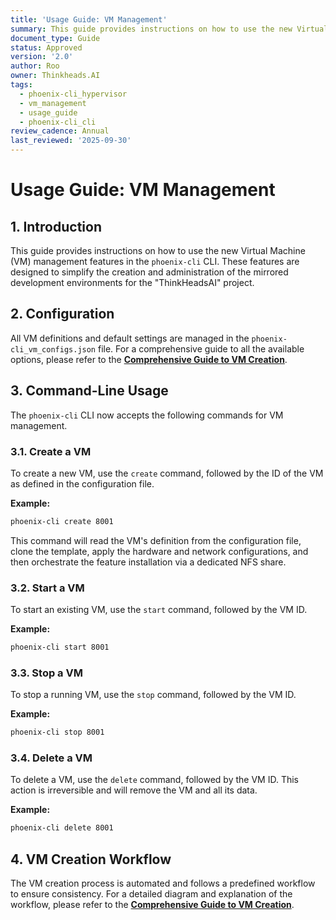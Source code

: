 ```yaml
---
title: 'Usage Guide: VM Management'
summary: This guide provides instructions on how to use the new Virtual Machine (VM) management features in the phoenix-cli CLI.
document_type: Guide
status: Approved
version: '2.0'
author: Roo
owner: Thinkheads.AI
tags:
  - phoenix-cli_hypervisor
  - vm_management
  - usage_guide
  - phoenix-cli_cli
review_cadence: Annual
last_reviewed: '2025-09-30'
---
```

# Usage Guide: VM Management

## 1. Introduction

This guide provides instructions on how to use the new Virtual Machine (VM) management features in the `phoenix-cli` CLI. These features are designed to simplify the creation and administration of the mirrored development environments for the "ThinkHeadsAI" project.

## 2. Configuration

All VM definitions and default settings are managed in the `phoenix-cli_vm_configs.json` file. For a comprehensive guide to all the available options, please refer to the **[Comprehensive Guide to VM Creation](vm_creation_guide.md)**.

## 3. Command-Line Usage

The `phoenix-cli` CLI now accepts the following commands for VM management.

### 3.1. Create a VM

To create a new VM, use the `create` command, followed by the ID of the VM as defined in the configuration file.

**Example:**

```bash
phoenix-cli create 8001
```

This command will read the VM's definition from the configuration file, clone the template, apply the hardware and network configurations, and then orchestrate the feature installation via a dedicated NFS share.

### 3.2. Start a VM

To start an existing VM, use the `start` command, followed by the VM ID.

**Example:**

```bash
phoenix-cli start 8001
```

### 3.3. Stop a VM

To stop a running VM, use the `stop` command, followed by the VM ID.

**Example:**

```bash
phoenix-cli stop 8001
```

### 3.4. Delete a VM

To delete a VM, use the `delete` command, followed by the VM ID. This action is irreversible and will remove the VM and all its data.

**Example:**

```bash
phoenix-cli delete 8001
```

## 4. VM Creation Workflow

The VM creation process is automated and follows a predefined workflow to ensure consistency. For a detailed diagram and explanation of the workflow, please refer to the **[Comprehensive Guide to VM Creation](vm_creation_guide.md)**.

